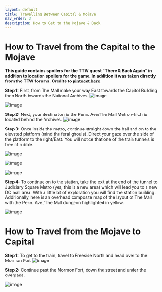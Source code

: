```yaml
---
layout: default
title: Travelling Between Capital & Mojave
nav_order: 3
description: How to Get to the Mojave & Back
---
```


# **How to Travel from the Capital to the Mojave**
**This guide contains spoilers for the TTW quest "There & Back Again" in addition to location spoilers for the game. In addition it was taken directly from the TTW forums. Credits to [pintocat here](https://taleoftwowastelands.com/viewtopic.php?t=6730)**

**Step 1:** First, from The Mall make your way East towards the Capitol Building then North towards the National Archives.
![image](https://user-images.githubusercontent.com/112358568/193181464-0690effc-6c62-41e3-bfd3-d0804580a96b.png)

![image](https://user-images.githubusercontent.com/112358568/193181622-7a0853e5-970b-47fc-b191-9db642b76e13.png)

**Step 2:** Next, your destination is the Penn. Ave/The Mall Metro which is located behind the Archives.
![image](https://user-images.githubusercontent.com/112358568/193181655-49dfda58-e3aa-4941-b77b-b35cdd3b78cc.png)

**Step 3:** Once inside the metro, continue straight down the hall and on to the elevated platform (mind the feral ghouls). Direct your gaze over the side of the platform to the right/East. You will notice that one of the train tunnels is free of rubble.

![image](https://user-images.githubusercontent.com/112358568/193181692-1286a9fd-dcd8-4f58-9e91-066a3a642619.png)

![image](https://user-images.githubusercontent.com/112358568/193181711-813331af-69a7-4e51-b845-f32f69fc8d6e.png)

![image](https://user-images.githubusercontent.com/112358568/193181728-0c53f656-727f-49ba-844d-5c9d5f7b30a4.png)

**Step 4:** To continue on to the station, take the exit at the end of the tunnel to Judiciary Square Metro (yes, this is a new area) which will lead you to a new DC mall area. With a little bit of exploration you will find the station building. Additionally, here is an overhead composite map of the layout of The Mall with the Penn. Ave./The Mall dungeon highlighted in yellow.

![image](https://user-images.githubusercontent.com/112358568/193181776-6d503055-3eb6-4207-872a-7d47005ca9ee.png)

# **How to Travel from the Mojave to Capital**

**Step 1:** To get to the train, travel to Freeside North and head over to the Mormon Fort
![image](https://user-images.githubusercontent.com/112358568/193181939-e495a9f3-d8c4-459d-815a-b10dba2d3767.png)

**Step 2:** Continue past the Mormon Fort, down the street and under the overpass.

![image](https://user-images.githubusercontent.com/112358568/193181995-5c96d320-780b-4389-974b-a715456e9179.png)
